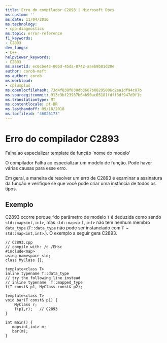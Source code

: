 ```yaml
---
title: Erro do compilador C2893 | Microsoft Docs
ms.custom: ''
ms.date: 11/04/2016
ms.technology:
- cpp-diagnostics
ms.topic: error-reference
f1_keywords:
- C2893
dev_langs:
- C++
helpviewer_keywords:
- C2893
ms.assetid: ec0cbe43-005d-45da-8742-aaeb9b81d28e
author: corob-msft
ms.author: corob
ms.workload:
- cplusplus
ms.openlocfilehash: 73d4f838f030db3667b08295006c2ea1df94c87b
ms.sourcegitcommit: 913c3bf23937b64b90ac05181fdff3df947d9f1c
ms.translationtype: MT
ms.contentlocale: pt-BR
ms.lasthandoff: 09/18/2018
ms.locfileid: "46026173"
---
```

# <a name="compiler-error-c2893"></a>Erro do compilador C2893

Falha ao especializar template de função 'nome do modelo'

O compilador Falha ao especializar um modelo de função. Pode haver várias causas para esse erro.

Em geral, a maneira de resolver um erro de C2893 é examinar a assinatura da função e verifique se que você pode criar uma instância de todos os tipos.

## <a name="example"></a>Exemplo

C2893 ocorre porque `f`do parâmetro de modelo `T` é deduzida como sendo `std::map<int,int>`, mas `std::map<int,int>` não tem nenhum membro `data_type` (`T::data_type` não pode ser instanciado com `T = std::map<int,int>`.). O exemplo a seguir gera C2893.

```
// C2893.cpp
// compile with: /c /EHsc
#include<map>
using namespace std;
class MyClass {};

template<class T>
inline typename T::data_type
// try the following line instead
// inline typename  T::mapped_type
f(T const& p1, MyClass const& p2);

template<class T>
void bar(T const& p1) {
    MyClass r;
    f(p1,r);   // C2893
}

int main() {
   map<int,int> m;
   bar(m);
}
```
